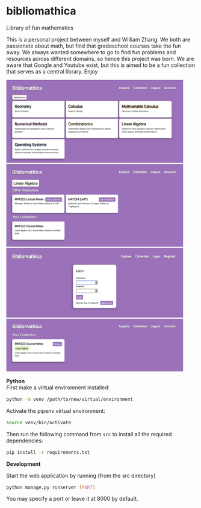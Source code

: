 # bibliomathica
Library of fun mathematics

This is a personal project between myself and William Zhang. We both are passionate about math, but find that gradeschool courses take the fun away. We always wanted somewhere to go to find fun problems and resources across different domains, so hence this project was born. We are aware that Google and Youtube exist, but this is aimed to be a fun collection that serves as a central library. Enjoy

<img src="./src/media/demopics/explore.png/" width="470" height="220"></img> <img src="./src/media/demopics/collection.png/" width="470" height="220"></img>
<img src="./src/media/demopics/login.png/" width="470" height="185"></img> <img src="./src/media/demopics/topics.png/" width="470" height="140"></img>

**Python**<br>
First make a virtual environment installed:
```sh
python -m venv /path/to/new/virtual/environment
```
Activate the pipenv virtual environment:
```sh
source venv/bin/activate
```
Then run the following command from `src` to install all the required dependencies:
```sh
pip install -r requirements.txt
```
<!-- **Javascript**<br>
Within the src folder we are going to install a few things. First you will need `node` and `npm` (node package manager). Installing these may vary depending on your machine, on Linux run the following in the Terminal:<br>
&emsp;`sudo apt install nodejs` (the `npm` binary comes along with `nodejs`)<br>Then we will use `npm` to install `webpack`, `babel` and `react`. These can all installed with the following commands.<br>
Then we will install all frontend packages with the following command (from package.json)
```sh
npm install
``` -->

**Development**<br>
<!-- In `src/javascript/config.js` modify the `web_config.dev` object with the address and port you are hosting the django server on. Also make sure that `mode` is set to `dev`. <br><br>

Please note that when modifying anything in the javascript folder (including `config.js`), you need to run `npm run dev` from the `src` folder to recompile it otherwise it won't show up on the server. This is since the django template pulls the contents from a webpack bundle, not the javascript files themselves. Then s -->
Start the web application by running (from the src directory)
```sh
python manage.py runserver [PORT]
```
You may specify a port or leave it at 8000 by default.
